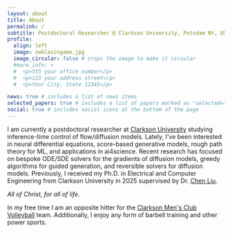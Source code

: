 ```yaml
---
layout: about
title: About
permalink: /
subtitle: Postdoctoral Researcher @ Clarkson University, Potsdam NY, USA
profile:
  align: left
  image: zwblasingame.jpg
  image_circular: false # crops the image to make it circular
  #more_info: >
  #  <p>555 your office number</p>
  #  <p>123 your address street</p>
  #  <p>Your City, State 12345</p>

news: true # includes a list of news items
selected_papers: true # includes a list of papers marked as "selected={true}"
social: true # includes social icons at the bottom of the page
---
```


I am currently a postdoctoral researcher at [Clarkson University](https://www.clarkson.edu/) studying inference-time control of flow/diffusion models.
Lately, I've been interested in neural differential equations, score-based generative models, rough path theory for ML, and applications in ai4science.
Recent research has focused on bespoke ODE/SDE solvers for the gradients of diffusion models, greedy algorithms for guided generation, and reversible solvers for diffusion models.
Previously, I received my Ph.D. in Electrical and Computer Engineering from Clarkson University in 2025 supervised by Dr. [Chen Liu](https://camel.clarkson.edu/members.html).

*All of Christ, for all of life.*

In my free time I am an opposite hitter for the [Clarkson Men's Club Volleyball](https://www.instagram.com/clarksonmvb/) team.
Additionally, I enjoy any form of barbell training and other power sports. 
